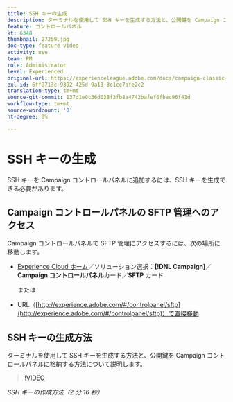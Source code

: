 ```yaml
---
title: SSH キーの生成
description: ターミナルを使用して SSH キーを生成する方法と、公開鍵を Campaign コントロールパネルに格納する方法について説明します。
feature: コントロールパネル
kt: 6348
thumbnail: 27259.jpg
doc-type: feature video
activity: use
team: PM
role: Administrator
level: Experienced
original-url: https://experienceleague.adobe.com/docs/campaign-classic-learn/tutorials/administrating/control-panel-acc/generate-ssh-key.html
exl-id: 6ff9713c-9392-425d-9a13-3c1cc7afe2c2
translation-type: tm+mt
source-git-commit: 137d1e0c36d038f3fb8a4742bafef6fbac96f41d
workflow-type: tm+mt
source-wordcount: '0'
ht-degree: 0%

---
```


# SSH キーの生成

SSH キーを Campaign コントロールパネルに追加するには、SSH キーを生成できる必要があります。

## Campaign コントロールパネルの SFTP 管理へのアクセス

Campaign コントロールパネルで SFTP 管理にアクセスするには、次の場所に移動します。

* [Experience Cloud ホーム](https://experience.adobe.com/#/home)／ソリューション選択：**[!DNL Campaign]**／**Campaign コントロールパネル**&#x200B;カード／**SFTP** カード

   または
* URL（[http://experience.adobe.com/#/controlpanel/sftp](http://experience.adobe.com/#/controlpanel/sftp)）で直接移動

## SSH キーの生成方法

ターミナルを使用して SSH キーを生成する方法と、公開鍵を Campaign コントロールパネルに格納する方法について説明します。

>[!VIDEO](https://video.tv.adobe.com/v/27259?quality=12)

*SSH キーの作成方法（2 分 16 秒）*
